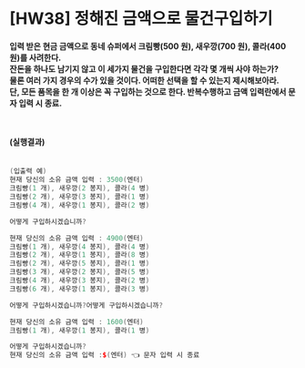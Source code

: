 # [HW38] 정해진 금액으로 물건구입하기




<h4>

입력 받은 현금 금액으로 동네 슈퍼에서 크림빵(500 원), 새우깡(700 원), 콜라(400 원)를 사려한다. </br>
잔돈을 하나도 남기지 않고 이 세가지 물건을 구입한다면 각각 몇 개씩 사야 하는가?</br>
물론 여러 가지 경우의 수가 있을 것이다. 어떠한 선택을 할 수 있는지 제시해보아라.</br>
단, 모든 품목을 한 개 이상은 꼭 구입하는 것으로 한다.
반복수행하고 금액 입력란에서 문자 입력 시 종료.



</br></br>
(실행결과)
</br></br></h4>

```cpp
(입출력 예)
현재 당신의 소유 금액 입력 : 3500(엔터) 
크림빵(1 개), 새우깡(2 봉지), 콜라(4 병)
크림빵(2 개), 새우깡(3 봉지), 콜라(1 병) 
크림빵(4 개), 새우깡(1 봉지), 콜라(2 병) 

어떻게 구입하시겠습니까?

현재 당신의 소유 금액 입력 : 4900(엔터)
크림빵(1 개), 새우깡(4 봉지), 콜라(4 병)
크림빵(2 개), 새우깡(1 봉지), 콜라(8 병)
크림빵(2 개), 새우깡(5 봉지), 콜라(1 병)
크림빵(3 개), 새우깡(2 봉지), 콜라(5 병)
크림빵(4 개), 새우깡(3 봉지), 콜라(2 병)
크림빵(6 개), 새우깡(1 봉지), 콜라(3 병)

어떻게 구입하시겠습니까?어떻게 구입하시겠습니까?

현재 당신의 소유 금액 입력 : 1600(엔터) 
크림빵(1 개), 새우깡(1 봉지), 콜라(1 병)

어떻게 구입하시겠습니까?
현재 당신의 소유 금액 입력 :$(엔터) 👈 문자 입력 시 종료
```